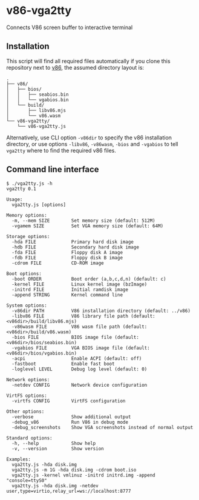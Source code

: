 # v86-vga2tty
Connects V86 screen buffer to interactive terminal

## Installation

This script will find all required files automatically if you clone this repository next to [v86](https://github.com/copy/v86), the assumed directory layout is:

```
.
├── v86/
│   ├── bios/
│   │   ├── seabios.bin
│   │   └── vgabios.bin
│   └── build/
│       ├── libv86.mjs
│       └── v86.wasm
└── v86-vga2tty/
    └── v86-vga2tty.js
```

Alternatively, use CLI option `-v86dir` to specify the v86 installation directory, or use options `-libv86`, `-v86wasm`, `-bios` and `-vgabios` to tell `vga2tty` where to find the required v86 files.

## Command line interface

```
$ ./vga2tty.js -h
vga2tty 0.1

Usage:
  vga2tty.js [options]

Memory options:
  -m, --mem SIZE        Set memory size (default: 512M)
  -vgamem SIZE          Set VGA memory size (default: 64M)

Storage options:
  -hda FILE             Primary hard disk image
  -hdb FILE             Secondary hard disk image
  -fda FILE             Floppy disk A image
  -fdb FILE             Floppy disk B image
  -cdrom FILE           CD-ROM image

Boot options:
  -boot ORDER           Boot order (a,b,c,d,n) (default: c)
  -kernel FILE          Linux kernel image (bzImage)
  -initrd FILE          Initial ramdisk image
  -append STRING        Kernel command line

System options:
  -v86dir PATH          V86 installation directory (default: ../v86)
  -libv86 FILE          V86 library file path (default: <v86dir>/build/libv86.mjs)
  -v86wasm FILE         V86 wasm file path (default: <v86dir>/build/v86.wasm)
  -bios FILE            BIOS image file (default: <v86dir>/bios/seabios.bin)
  -vgabios FILE         VGA BIOS image file (default: <v86dir>/bios/vgabios.bin)
  -acpi                 Enable ACPI (default: off)
  -fastboot             Enable fast boot
  -loglevel LEVEL       Debug log level (default: 0)

Network options:
  -netdev CONFIG        Network device configuration

VirtFS options:
  -virtfs CONFIG        VirtFS configuration

Other options:
  -verbose              Show additional output
  -debug_v86            Run V86 in debug mode
  -debug_screenshots    Show VGA screenshots instead of normal output

Standard options:
  -h, --help            Show help
  -v, --version         Show version

Examples:
  vga2tty.js -hda disk.img
  vga2tty.js -m 1G -hda disk.img -cdrom boot.iso
  vga2tty.js -kernel vmlinuz -initrd initrd.img -append "console=ttyS0"
  vga2tty.js -hda disk.img -netdev user,type=virtio,relay_url=ws://localhost:8777
```
